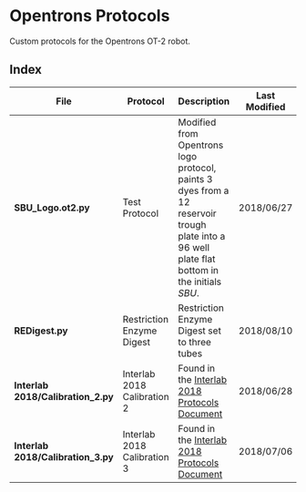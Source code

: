 # Opentrons Protocols
Custom protocols for the Opentrons OT-2 robot.

## Index

| File  | Protocol |Description | Last Modified |
| ------------------- |---------------| ------------- |-|
| **SBU_Logo.ot2.py** | Test Protocol | Modified from Opentrons logo protocol, paints 3 dyes from a 12 reservoir trough plate into a 96 well plate flat bottom in the initials *SBU*. | 2018/06/27 |
| **REDigest.py** | Restriction Enzyme Digest | Restriction Enzyme Digest set to three tubes | 2018/08/10 |
| **Interlab 2018/Calibration_2.py** | Interlab 2018 Calibration 2 | Found in the [Interlab 2018 Protocols Document](http://2018.igem.org/wiki/images/0/09/2018_InterLab_Plate_Reader_Protocol.pdf) | 2018/06/28 |
| **Interlab 2018/Calibration_3.py** | Interlab 2018 Calibration 3 | Found in the [Interlab 2018 Protocols Document](http://2018.igem.org/wiki/images/0/09/2018_InterLab_Plate_Reader_Protocol.pdf) | 2018/07/06 |